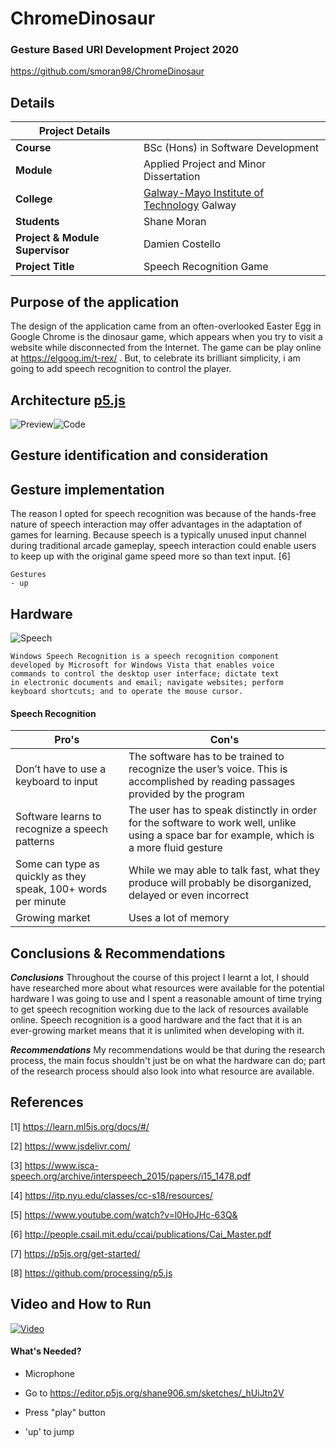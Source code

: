 # ChromeDinosaur
### Gesture Based URI Development Project 2020
https://github.com/smoran98/ChromeDinosaur


## Details

| Project Details   |     |
| --- | --- |
| **Course** | BSc (Hons) in Software Development  |
| **Module** |  Applied Project and Minor Dissertation |
| **College** | [Galway-Mayo Institute of Technology](http://www.gmit.ie/) Galway |
| **Students** | Shane Moran |
| **Project & Module Supervisor** | Damien Costello |
| **Project Title** | Speech Recognition Game |



## Purpose of the application
The design of the application came from an often-overlooked Easter Egg in Google Chrome is the dinosaur game, which appears when you try to visit a website while disconnected from the Internet. The game can be play online at https://elgoog.im/t-rex/ . But, to celebrate its brilliant simplicity, i am going to add speech recognition to control the player.

## Architecture [p5.js]
![Preview](https://i.imgur.com/VtxDOQt.png)![Code](https://i.imgur.com/qQcEpvm.png)




## Gesture identification and consideration

## Gesture implementation

The reason I opted for speech recognition was because of the hands-free nature of speech interaction may offer advantages in the adaptation of games for learning. Because speech is a typically unused input channel during traditional arcade gameplay, speech interaction could enable users to keep up with the original game speed more so than text input. [6]

```
Gestures
- up
```



## Hardware

![Speech](https://i.imgur.com/7HF0B8S.png)

```
Windows Speech Recognition is a speech recognition component 
developed by Microsoft for Windows Vista that enables voice 
commands to control the desktop user interface; dictate text 
in electronic documents and email; navigate websites; perform 
keyboard shortcuts; and to operate the mouse cursor.
```



#### Speech Recognition
| Pro's   |  Con's   |
| --- | --- |
| Don’t have to use a keyboard to input | The software has to be trained to recognize the user’s voice. This is accomplished by reading passages provided by the program  |
| Software learns to recognize a speech patterns |  The user has to speak distinctly in order for the software to work well, unlike using a space bar for example, which is a more fluid gesture  | 
| Some can type as quickly as they speak, 100+ words per minute |  While we may able to talk fast, what they produce will probably be disorganized, delayed or even incorrect  | 
| Growing market  |  Uses a lot of memory  | 




## Conclusions & Recommendations
***Conclusions***
Throughout the course of this project I learnt a lot, I should have researched more about what resources were available for the potential hardware I was going to use and I spent a reasonable amount of time trying to get speech recognition working due to the lack of resources available online. Speech recognition is a good hardware and the fact that it is an ever-growing market means that it is unlimited when developing with it. 

***Recommendations***
My recommendations would be that during the research process, the main focus shouldn't just be on what the hardware can do; part of the research process should also look into what resource are available.




## References

[1] https://learn.ml5js.org/docs/#/

[2] https://www.jsdelivr.com/

[3] https://www.isca-speech.org/archive/interspeech_2015/papers/i15_1478.pdf

[4] https://itp.nyu.edu/classes/cc-s18/resources/

[5] https://www.youtube.com/watch?v=l0HoJHc-63Q&

[6] http://people.csail.mit.edu/ccai/publications/Cai_Master.pdf

[7] https://p5js.org/get-started/

[8] https://github.com/processing/p5.js

[p5.js]:https://editor.p5js.org/shane906.sm/sketches/_hUiJtn2V


## Video and How to Run

[![Video](https://i.pinimg.com/originals/98/69/9f/98699f9fdb9518e4c2f13f1b00488e01.gif)](https://www.youtube.com/watch?v=zxrk6viDnKA)


#### What's Needed?

- Microphone


- Go to https://editor.p5js.org/shane906.sm/sketches/_hUiJtn2V

- Press "play" button

- 'up' to jump
